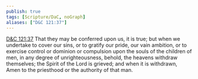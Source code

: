 ```yaml
---
publish: true
tags: [Scripture/DaC, noGraph]
aliases: ["D&C 121:37"]
---
```

[D&C 121:37](https://churchofjesuschrist.org/study/scriptures/dc-testament/dc/121?lang=eng&id=p37#p37) That they may be conferred upon us, it is true; but when we undertake to cover our sins, or to gratify our pride, our vain ambition, or to exercise control or dominion or compulsion upon the souls of the children of men, in any degree of unrighteousness, behold, the heavens withdraw themselves; the Spirit of the Lord is grieved; and when it is withdrawn, Amen to the priesthood or the authority of that man.

